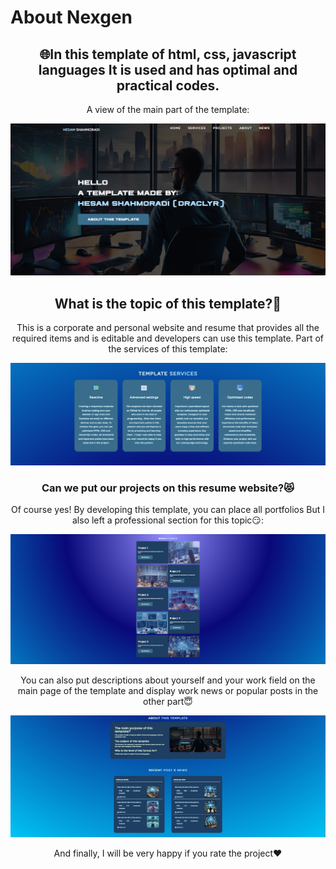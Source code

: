 # About Nexgen

<div align="center">
<h2 text-align="center">
🌐In this template of html, css, javascript languages
It is used and has optimal and practical codes.</h2>
<p>A view of the main part of the template:</p>
<img src="./img/readme/1.png">
</div>

<div align="center">
<h2 text-align="center">What is the topic of this template?🤔</h2>
<p>This is a corporate and personal website and resume that provides all the required items and is editable and developers can use this template.
Part of the services of this template:</p>
<img src="./img/readme/2.png">
</div>

<div align="center">
<h3 text-align="center">Can we put our projects on this resume website?😻</h3>
<p>Of course yes! By developing this template, you can place all portfolios
But I also left a professional section for this topic😏:</p>
<img src="./img/readme/3.png">
</div>

<div align="center">
<p>
You can also put descriptions about yourself and your work field on the main page of the template and display work news or popular posts in the other part😇
</p>
<img src="./img/readme/4.png"></a>
</div>

<div align="center">
<p>And finally, I will be very happy if you rate the project❤️</p>
</div>
